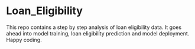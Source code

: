 # Loan_Eligibility
This repo contains a step by step analysis of loan eligibility data. It goes ahead into model training, loan eligibility prediction and model deployment. Happy coding.
